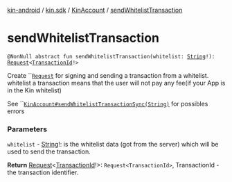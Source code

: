 [kin-android](../../index.md) / [kin.sdk](../index.md) / [KinAccount](index.md) / [sendWhitelistTransaction](./send-whitelist-transaction.md)

# sendWhitelistTransaction

`@NonNull abstract fun sendWhitelistTransaction(whitelist: `[`String`](https://kotlinlang.org/api/latest/jvm/stdlib/kotlin/-string/index.html)`!): `[`Request`](../../kin.utils/-request/index.md)`<`[`TransactionId`](../-transaction-id/index.md)`!>`

Create ``[`Request`](../../kin.utils/-request/index.md) for signing and sending a transaction from a whitelist. whitelist a transaction means that the user will not pay any fee(if your App is in the Kin whitelist)

 See ``[`KinAccount#sendWhitelistTransactionSync(String)`](send-whitelist-transaction-sync.md) for possibles errors

### Parameters

`whitelist` - [String](https://kotlinlang.org/api/latest/jvm/stdlib/kotlin/-string/index.html)!: is the whitelist data (got from the server) which will be used to send the transaction.

**Return**
[Request](../../kin.utils/-request/index.md)&lt;[TransactionId](../-transaction-id/index.md)!&gt;: `Request<TransactionId>`, TransactionId - the transaction identifier.

